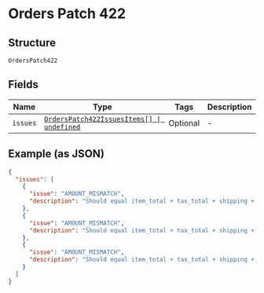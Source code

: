 
# Orders Patch 422

## Structure

`OrdersPatch422`

## Fields

| Name | Type | Tags | Description |
|  --- | --- | --- | --- |
| `issues` | [`OrdersPatch422IssuesItems[] \| undefined`](../../doc/models/containers/orders-patch-422-issues-items.md) | Optional | - |

## Example (as JSON)

```json
{
  "issues": [
    {
      "issue": "AMOUNT_MISMATCH",
      "description": "Should equal item_total + tax_total + shipping + handling + insurance - shipping_discount - discount."
    },
    {
      "issue": "AMOUNT_MISMATCH",
      "description": "Should equal item_total + tax_total + shipping + handling + insurance - shipping_discount - discount."
    },
    {
      "issue": "AMOUNT_MISMATCH",
      "description": "Should equal item_total + tax_total + shipping + handling + insurance - shipping_discount - discount."
    }
  ]
}
```

